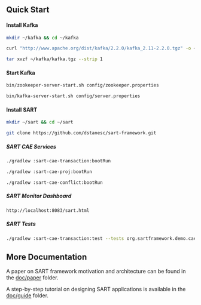 ## Quick Start

#### Install Kafka

```bash
mkdir ~/kafka && cd ~/kafka

curl "http://www.apache.org/dist/kafka/2.2.0/kafka_2.11-2.2.0.tgz" -o ~/kafka/kafka.tgz

tar xvzf ~/kafka/kafka.tgz --strip 1
```

#### Start Kafka
```bash
bin/zookeeper-server-start.sh config/zookeeper.properties
```

```bash
bin/kafka-server-start.sh config/server.properties
```

#### Install SART
```bash
mkdir ~/sart && cd ~/sart

git clone https://github.com/dstanesc/sart-framework.git
```

##### SART CAE Services

```bash
./gradlew :sart-cae-transaction:bootRun

```

```bash
./gradlew :sart-cae-proj:bootRun

```

```bash
./gradlew :sart-cae-conflict:bootRun
```

##### SART Monitor Dashboard

```bash
http://localhost:8083/sart.html
```

##### SART Tests
```bash
./gradlew :sart-cae-transaction:test --tests org.sartframework.demo.cae.ValidationSuite  
```

## More Documentation

A paper on SART framework motivation and architecture can be found in the [doc/paper](doc/paper/sart-paper.md) folder.

A step-by-step tutorial on designing SART applications is available in the [doc/guide](doc/guide/sart-application-guide.md) folder.

